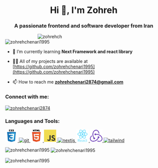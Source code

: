 <h1 align="center">Hi 👋, I'm Zohreh</h1>
<h3 align="center">A passionate frontend and software developer from Iran</h3>
<img align="right" alt="zohrehch" width="400" src="https://user-images.githubusercontent.com/89764162/216025420-8abe7bc6-0085-46a9-b5e8-27779e5f7a00.gif">

<p align="left"> <img src="https://komarev.com/ghpvc/?username=zohrehchenari1995&label=Profile%20views&color=0e75b6&style=flat" alt="zohrehchenari1995" /> </p>

- 🌱 I’m currently learning **Next Framework and react library**

- 👨‍💻 All of my projects are available at [https://github.com/zohrehchenari1995](https://github.com/zohrehchenari1995)

- 📫 How to reach me **zohrehchenari2874@gmail.com**

<h3 align="left">Connect with me:</h3>
<p align="left">
<a href="https://instagram.com/zohrehchenari2874" target="blank"><img align="center" src="https://raw.githubusercontent.com/rahuldkjain/github-profile-readme-generator/master/src/images/icons/Social/instagram.svg" alt="zohrehchenari2874" height="30" width="40" /></a>
</p>

<h3 align="left">Languages and Tools:</h3>
<p align="left"> <a href="https://www.w3schools.com/css/" target="_blank" rel="noreferrer"> <img src="https://raw.githubusercontent.com/devicons/devicon/master/icons/css3/css3-original-wordmark.svg" alt="css3" width="40" height="40"/> </a> <a href="https://git-scm.com/" target="_blank" rel="noreferrer"> <img src="https://www.vectorlogo.zone/logos/git-scm/git-scm-icon.svg" alt="git" width="40" height="40"/> </a> <a href="https://www.w3.org/html/" target="_blank" rel="noreferrer"> <img src="https://raw.githubusercontent.com/devicons/devicon/master/icons/html5/html5-original-wordmark.svg" alt="html5" width="40" height="40"/> </a> <a href="https://developer.mozilla.org/en-US/docs/Web/JavaScript" target="_blank" rel="noreferrer"> <img src="https://raw.githubusercontent.com/devicons/devicon/master/icons/javascript/javascript-original.svg" alt="javascript" width="40" height="40"/> </a> <a href="https://nextjs.org/" target="_blank" rel="noreferrer"> <img src="https://cdn.worldvectorlogo.com/logos/nextjs-2.svg" alt="nextjs" width="40" height="40"/> </a> <a href="https://reactjs.org/" target="_blank" rel="noreferrer"> <img src="https://raw.githubusercontent.com/devicons/devicon/master/icons/react/react-original-wordmark.svg" alt="react" width="40" height="40"/> </a> <a href="https://redux.js.org" target="_blank" rel="noreferrer"> <img src="https://raw.githubusercontent.com/devicons/devicon/master/icons/redux/redux-original.svg" alt="redux" width="40" height="40"/> </a> <a href="https://tailwindcss.com/" target="_blank" rel="noreferrer"> <img src="https://www.vectorlogo.zone/logos/tailwindcss/tailwindcss-icon.svg" alt="tailwind" width="40" height="40"/> </a> </p>

<p><img align="left" src="https://github-readme-stats.vercel.app/api/top-langs?username=zohrehchenari1995&show_icons=true&locale=en&layout=compact" alt="zohrehchenari1995" /></p>

<p>&nbsp;<img align="center" src="https://github-readme-stats.vercel.app/api?username=zohrehchenari1995&show_icons=true&locale=en" alt="zohrehchenari1995" /></p>

<p><img align="center" src="https://github-readme-streak-stats.herokuapp.com/?user=zohrehchenari1995&" alt="zohrehchenari1995" /></p>

